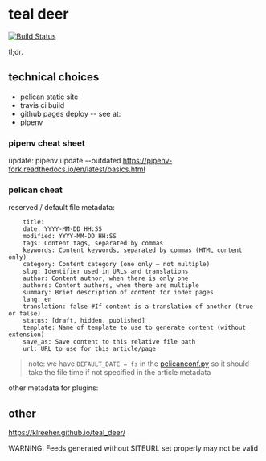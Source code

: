 
# teal deer


[![Build Status](https://travis-ci.org/klreeher/teal_deer.svg?branch=master)](https://travis-ci.org/klreeher/teal_deer)




tl;dr.


## technical choices

- pelican static site
- travis ci build 
- github pages deploy -- see at: 
- pipenv

### pipenv cheat sheet

update: pipenv update --outdated
https://pipenv-fork.readthedocs.io/en/latest/basics.html


### pelican cheat

reserved / default file metadata:

```
	title: 
	date: YYYY-MM-DD HH:SS
	modified: YYYY-MM-DD HH:SS
	tags: Content tags, separated by commas
	keywords: Content keywords, separated by commas (HTML content only)
	category: Content category (one only — not multiple)
	slug: Identifier used in URLs and translations
	author: Content author, when there is only one
	authors: Content authors, when there are multiple
	summary: Brief description of content for index pages
	lang: en
	translation: false #If content is a translation of another (true or false)
	status: [draft, hidden, published]
	template: Name of template to use to generate content (without extension)
	save_as: Save content to this relative file path
	url: URL to use for this article/page
```

> note: we have `DEFAULT_DATE = fs` in the [pelicanconf.py](pelicanconf.py) so it should take the file time if not specified in the article metadata

other metadata for plugins:
  

## other


https://klreeher.github.io/teal_deer/

WARNING: Feeds generated without SITEURL set properly may not be valid